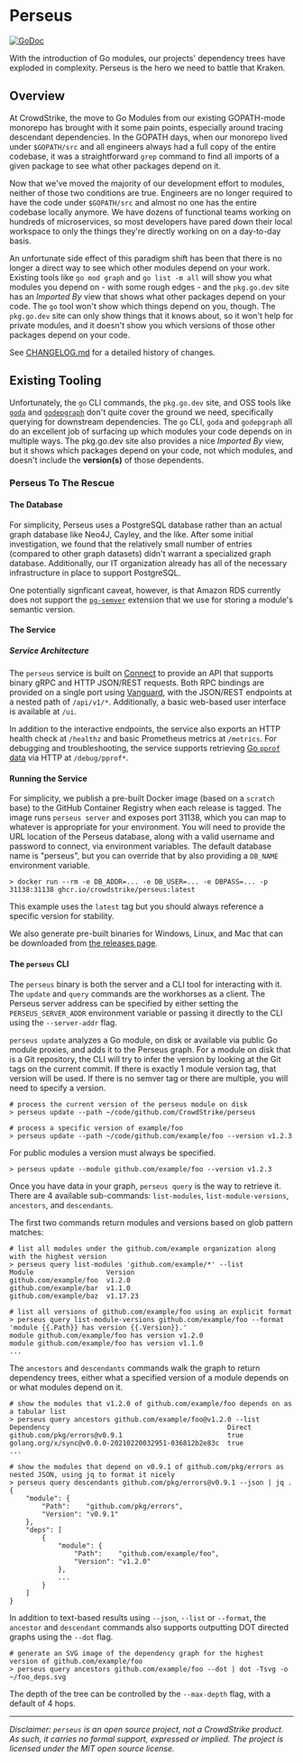 # Perseus

[![GoDoc](https://pkg.go.dev/badge/github.com/CrowdStrike/perseus.svg)](https://pkg.go.dev/github.com/CrowdStrike/perseus)

With the introduction of Go modules, our projects' dependency trees have exploded in complexity.  Perseus
is the hero we need to battle that Kraken.

## Overview

At CrowdStrike, the move to Go Modules from our existing GOPATH-mode monorepo has brought with it some
pain points, especially around tracing descendant dependencies.  In the GOPATH days, when our monorepo
lived under `$GOPATH/src` and all engineers always had a full copy of the entire codebase, it was a
straightforward `grep` command to find all imports of a given package to see what other packages depend on it.

Now that we've moved the majority of our development effort to modules, neither of those two conditions
are true.  Engineers are no longer required to have the code under `$GOPATH/src` and almost no one has
the entire codebase locally anymore.  We have dozens of functional teams working on hundreds of microservices,
so most developers have pared down their local workspace to only the things they're directly working
on on a day-to-day basis.

An unfortunate side effect of this paradigm shift has been that there is no longer a direct way to see
which other modules depend on your work.  Existing tools like `go mod graph` and `go list -m all` will
show you what modules you depend on - with some rough edges - and the `pkg.go.dev` site has an _Imported By_
view that shows what other packages depend on your code.  The `go` tool won't show which things depend
on you, though.  The `pkg.go.dev` site can only show things that it knows about, so it won't help for
private modules, and it doesn't show you which versions of those other packages depend on your code.

See [CHANGELOG.md](./CHANGELOG.md) for a detailed history of changes.

## Existing Tooling

Unfortunately, the `go` CLI commands, the `pkg.go.dev` site, and OSS tools like [`goda`](https://github.com/loov/goda)
and [`godepgraph`](https://github.com/kisielk/godepgraph) don't quite cover the ground we need, specifically
querying for downstream dependencies.  The `go` CLI, `goda` and `godepgraph` all do an excellent job
of surfacing up which modules your code depends on in multiple ways.  The pkg.go.dev site also provides
a nice _Imported By_ view, but it shows which packages depend on your code, not which modules, and
doesn't include the **version(s)** of those dependents.

### Perseus To The Rescue

#### The Database

For simplicity, Perseus uses a PostgreSQL database rather than an actual graph database like Neo4J,
Cayley, and the like.  After some initial investigation, we found that the relatively small number of
entries (compared to other graph datasets) didn't warrant a specialized graph database.  Additionally,
our IT organization already has all of the necessary infrastructure in place to support PostgreSQL.

One potentially signficant caveat, however, is that Amazon RDS currently does not support the
[`pg-semver`](https://github.com/theory/pg-semver) extension that we use for storing a module's semantic
version.

#### The Service

##### Service Architecture

The `perseus` service is built on [Connect](https://connectrpc.com) to provide an API that supports
binary gRPC and HTTP JSON/REST requests.  Both RPC bindings are provided on a single port using
[Vanguard](https://connectrpc.com/vanguard), with the JSON/REST endpoints at a nested path of `/api/v1/*`.
Additionally, a basic web-based user interface is available at `/ui`.

In addition to the interactive endpoints, the service also exports an HTTP health check at `/healthz`
and basic Prometheus metrics at `/metrics`.  For debugging and troubleshooting, the service supports
retrieving [Go `pprof` data](https://pkg.go.dev/net/http/pprof) via HTTP at `/debug/pprof*`.

#### Running the Service

For simplicity, we publish a pre-built Docker image (based on a `scratch` base) to the GitHub Container
Registry when each release is tagged.  The image runs `perseus server` and exposes port 31138, which
you can map to whatever is appropriate for your environment.  You will need to provide the URL location
of the Perseus database, along with a valid username and password to connect, via environment variables.
The default database name is "perseus", but you can override that by also providing a `DB_NAME`
environment variable.

    > docker run --rm -e DB_ADDR=... -e DB_USER=... -e DBPASS=... -p 31138:31138 ghcr.io/crowdstrike/perseus:latest

This example uses the `latest` tag but you should always reference a specific version for stability.

We also generate pre-built binaries for Windows, Linux, and Mac that can be downloaded from [the releases page](https://github.com/CrowdStrike/perseus/releases).

#### The `perseus` CLI

The `perseus` binary is both the server and a CLI tool for interacting with it.  The `update`
and `query` commands are the workhorses as a client.  The Perseus server address can be specified
by either setting the `PERSEUS_SERVER_ADDR` environment variable or passing it directly to the CLI
using the `--server-addr` flag.

`perseus update` analyzes a Go module, on disk or available via public Go module proxies, and adds it
to the Perseus graph.  For a module on disk that is a Git repository, the CLI will try to infer the
version by looking at the Git tags on the current commit.  If there is exactly 1 module version tag,
that version will be used.  If there is no semver tag or there are multiple, you will need to specify
a version.

    # process the current version of the perseus module on disk
    > perseus update --path ~/code/github.com/CrowdStrike/perseus

    # process a specific version of example/foo
    > perseus update --path ~/code/github.com/example/foo --version v1.2.3

For public modules a version must always be specified.

    > perseus update --module github.com/example/foo --version v1.2.3

Once you have data in your graph, `perseus query` is the way to retrieve it.  There are 4 available
sub-commands: `list-modules`, `list-module-versions`, `ancestors`, and `descendants`.

The first two commands return modules and versions based on glob pattern matches:

    # list all modules under the github.com/example organization along with the highest version
    > perseus query list-modules 'github.com/example/*' --list
    Module                  Version
    github.com/example/foo  v1.2.0
    github.com/example/bar  v1.1.0
    github.com/example/baz  v1.17.23

    # list all versions of github.com/example/foo using an explicit format
    > perseus query list-module-versions github.com/example/foo --format 'module {{.Path}} has version {{.Version}}.'
    module github.com/example/foo has version v1.2.0
    module github.com/example/foo has version v1.1.0
    ...

The `ancestors` and `descendants` commands walk the graph to return dependency trees, either what a
specified version of a module depends on or what modules depend on it.

    # show the modules that v1.2.0 of github.com/example/foo depends on as a tabular list
    > perseus query ancestors github.com/example/foo@v1.2.0 --list
    Dependency                                            Direct
    github.com/pkg/errors@v0.9.1                          true
    golang.org/x/sync@v0.0.0-20210220032951-036812b2e83c  true
    ...

    # show the modules that depend on v0.9.1 of github.com/pkg/errors as nested JSON, using jq to format it nicely
    > perseus query descendants github.com/pkg/errors@v0.9.1 --json | jq .
    {
        "module": {
            "Path":    "github.com/pkg/errors",
            "Version": "v0.9.1"
        },
        "deps": [
            {
                "module": {
                    "Path":    "github.com/example/foo",
                    "Version": "v1.2.0"
                },
                ...
            }
        ]
    }

In addition to text-based results using `--json`, `--list` or `--format`, the `ancestor` and `descendant`
commands also supports outputting DOT directed graphs using the `--dot` flag.

    # generate an SVG image of the dependency graph for the highest version of github.com/example/foo
    > perseus query ancestors github.com/example/foo --dot | dot -Tsvg -o ~/foo_deps.svg

The depth of the tree can be controlled by the `--max-depth` flag, with a default of 4 hops.

<hr/>

_Disclaimer: `perseus` is an open source project, not a CrowdStrike product. As such, it carries no
formal support, expressed or implied.  The project is licensed under the MIT open source license._
